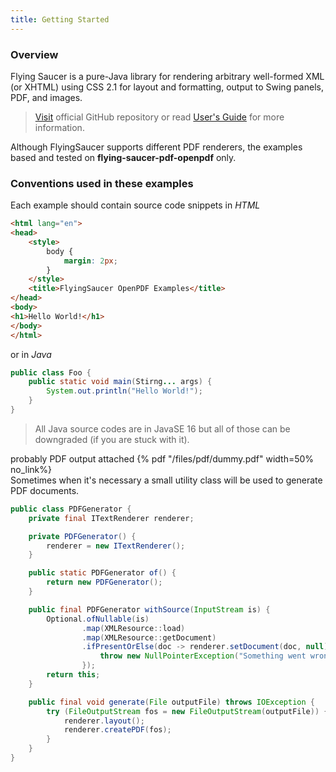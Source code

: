 ```yaml
---
title: Getting Started
---
```


### Overview
Flying Saucer is a pure-Java library for rendering arbitrary well-formed XML (or XHTML) using CSS 2.1 for layout and 
formatting, output to Swing panels, PDF, and images.

> [Visit](https://github.com/flyingsaucerproject/flyingsaucer) official GitHub repository or read [User's Guide](https://flyingsaucerproject.github.io/flyingsaucer/r8/guide/users-guide-R8.html) for more information.

Although FlyingSaucer supports different PDF renderers, the examples based and tested on **flying-saucer-pdf-openpdf** only.
### Conventions used in these examples
Each example should contain source code snippets in _HTML_
```html
<html lang="en">
<head>
    <style>
        body {
            margin: 2px;
        }
    </style>
    <title>FlyingSaucer OpenPDF Examples</title>
</head>
<body>
<h1>Hello World!</h1>
</body>
</html>
```
or in _Java_
```java
public class Foo {
    public static void main(Stirng... args) {
        System.out.println("Hello World!");
    }
}
```
> All Java source codes are in JavaSE 16 but all of those can be downgraded (if you are stuck with it).    

probably PDF output attached
{% pdf "/files/pdf/dummy.pdf" width=50% no_link%}
<br/>
Sometimes when it's necessary a small utility class will be used to generate PDF documents.

```java
public class PDFGenerator {
    private final ITextRenderer renderer;

    private PDFGenerator() {
        renderer = new ITextRenderer();
    }

    public static PDFGenerator of() {
        return new PDFGenerator();
    }

    public final PDFGenerator withSource(InputStream is) {
        Optional.ofNullable(is)
                .map(XMLResource::load)
                .map(XMLResource::getDocument)
                .ifPresentOrElse(doc -> renderer.setDocument(doc, null), () -> {
                    throw new NullPointerException("Something went wrong");
                });
        return this;
    }

    public final void generate(File outputFile) throws IOException {
        try (FileOutputStream fos = new FileOutputStream(outputFile)) {
            renderer.layout();
            renderer.createPDF(fos);
        }
    }
}
```
